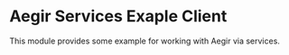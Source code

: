 Aegir Services Exaple Client
==========================

This module provides some example for working with Aegir via services.


